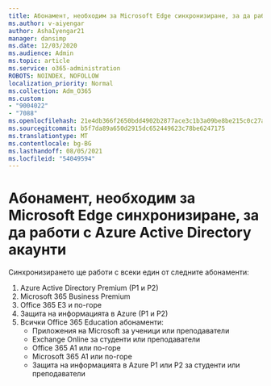 ```yaml
---
title: Абонамент, необходим за Microsoft Edge синхронизиране, за да работи с Azure Active Directory акаунти
ms.author: v-aiyengar
author: AshaIyengar21
manager: dansimp
ms.date: 12/03/2020
ms.audience: Admin
ms.topic: article
ms.service: o365-administration
ROBOTS: NOINDEX, NOFOLLOW
localization_priority: Normal
ms.collection: Adm_O365
ms.custom:
- "9004022"
- "7088"
ms.openlocfilehash: 21e4db366f2650bdd4902b2877ace3c1b3a09be8be215c0c27a4faaf4deef8d4
ms.sourcegitcommit: b5f7da89a650d2915dc652449623c78be6247175
ms.translationtype: MT
ms.contentlocale: bg-BG
ms.lasthandoff: 08/05/2021
ms.locfileid: "54049594"
---
```

# <a name="subscription-needed-for-microsoft-edge-sync-to-work-with-azure-active-directory-accounts"></a>Абонамент, необходим за Microsoft Edge синхронизиране, за да работи с Azure Active Directory акаунти

Синхронизирането ще работи с всеки един от следните абонаменти:

1. Azure Active Directory Premium (P1 и P2)
1. Microsoft 365 Business Premium
1. Office 365 E3 и по-горе
1. Защита на информацията в Azure (P1 и P2)
1. Всички Office 365 Education абонаменти:
    - Приложения на Microsoft за ученици или преподаватели
    - Exchange Online за студенти или преподаватели
    - Office 365 A1 или по-горе
    - Microsoft 365 A1 или по-горе
    - Защита на информацията в Azure P1 или P2 за студенти или преподаватели
